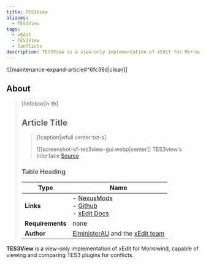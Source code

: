 ```yaml
---
title: TES3View
aliases:
  - TES3View
tags:
  - xEdit
  - TES3View
  - Conflicts
description: TES3View is a view-only implementation of xEdit for Morrowind, capable of viewing and comparing TES3 plugins for conflicts.
---
```


![[maintenance-expand-article#^6fc39d|clean]]

## About

> [!infobox|n-th]
> 
> ## Article Title
> 
> > [!caption|wfull center txt-s]
> > 
> > ![[screenshot-of-tes3view-gui.webp|center]]
> >  TES3view's interface
> >  [Source](https://www.nexusmods.com/morrowind/mods/54508?tab=images)
> 
> ### Table Heading
> 
> | Type | Name |
> | --- | --- |
> | **Links** | - [NexusMods](https://www.nexusmods.com/morrowind/mods/54508)<br>- [Github](https://github.com/TES5Edit/TES3Edit)<br>- [xEdit Docs](https://tes5edit.github.io/) |
> | **Requirements** | none |
> | **Author** | [ElministerAU](https://www.nexusmods.com/morrowind/users/167469) and the [xEdit team](https://github.com/TES5Edit) |

**TES3View** is a view-only implementation of xEdit for Morrowind, capable of viewing and comparing TES3 plugins for conflicts.